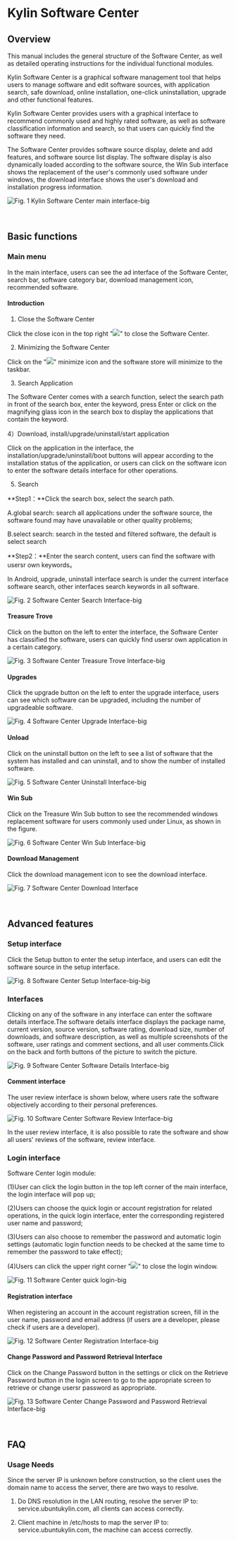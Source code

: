 # Kylin Software Center 
## Overview
This manual includes the general structure of the Software Center, as well as detailed operating instructions for the individual functional modules.

Kylin Software Center is a graphical software management tool that helps users to manage software and edit software sources, with application search, safe download, online installation, one-click uninstallation, upgrade and other functional features.

Kylin Software Center provides users with a graphical interface to recommend commonly used and highly rated software, as well as software classification information and search, so that users can quickly find the software they need.

The Software Center provides software source display, delete and add features, and software source list display. The software display is also dynamically loaded according to the software source, the Win Sub interface shows the replacement of the user's commonly used software under windows, the download interface shows the user's download and installation progress information.

![Fig. 1 Kylin Software Center main interface-big](image/1.png)

<br>

## Basic functions
### Main menu
In the main interface, users can see the ad interface of the Software Center, search bar, software category bar, download management icon, recommended software.

#### Introduction
1) Close the Software Center

Click the close icon in the top right "![](image/icon1-o.png)" to close the Software Center.

2) Minimizing the Software Center

Click on the "![](image/icon2-o.png)" minimize icon and the software store will minimize to the taskbar.

3) Search Application

The Software Center comes with a search function, select the search path in front of the search box, enter the keyword, press Enter or click on the magnifying glass icon in the search box to display the applications that contain the keyword.

4）Download, install/upgrade/uninstall/start application

Click on the application in the interface, the installation/upgrade/uninstall/boot buttons will appear according to the installation status of the application, or users can click on the software icon to enter the software details interface for other operations.

5) Search

**Step1：**Click the search box, select the search path.

A.global search: search all applications under the software source, the software found may have unavailable or other quality problems;

B.select search: search in the tested and filtered software, the default is select search

**Step2：**Enter the search content, users can find the software with usersr own keywords。

In Android, upgrade, uninstall interface search is under the current interface software search, other interfaces search keywords in all software.

![Fig. 2 Software Center Search Interface-big](image/2.png)

#### Treasure Trove
Click on the button on the left to enter the interface, the Software Center has classified the software, users can quickly find usersr own application in a certain category.

![Fig. 3 Software Center Treasure Trove Interface-big](image/3.png)

#### Upgrades
Click the upgrade button on the left to enter the upgrade interface, users can see which software can be upgraded, including the number of upgradeable software.

![Fig. 4 Software Center Upgrade Interface-big](image/4.png)

#### Unload
Click on the uninstall button on the left to see a list of software that the system has installed and can uninstall, and to show the number of installed software.

![Fig. 5 Software Center Uninstall Interface-big](image/5.png)

#### Win Sub
Click on the Treasure Win Sub button to see the recommended windows replacement software for users commonly used under Linux, as shown in the figure.

![Fig. 6 Software Center Win Sub Interface-big](image/6.png)

#### Download Management
Click the download management icon to see the download interface.

![Fig. 7 Software Center Download Interface](image/7.png)

<br>

## Advanced features
### Setup interface
Click the Setup button to enter the setup interface, and users can edit the software source in the setup interface.

![Fig. 8 Software Center Setup Interface-big-big](image/8.png)

### Interfaces
Clicking on any of the software in any interface can enter the software details interface.The software details interface displays the package name, current version, source version, software rating, download size, number of downloads, and software description, as well as multiple screenshots of the software, user ratings and comment sections, and all user comments.Click on the back and forth buttons of the picture to switch the picture.

![Fig. 9 Software Center Software Details Interface-big](image/9.png)

#### Comment interface
The user review interface is shown below, where users rate the software objectively according to their personal preferences.

![Fig. 10 Software Center Software Review Interface-big](image/10.png)

In the user review interface, it is also possible to rate the software and show all users' reviews of the software, review interface.

### Login interface
Software Center login module: 

(1)User can click the login button in the top left corner of the main interface, the login interface will pop up;

(2)Users can choose the quick login or account registration for related operations, in the quick login interface, enter the corresponding registered user name and password;

(3)Users can also choose to remember the password and automatic login settings (automatic login function needs to be checked at the same time to remember the password to take effect);

(4)Users can click the upper right corner "![](image/icon1-o.png)" to close the login window.

![Fig. 11 Software Center quick login-big](image/11.png)

#### Registration interface
When registering an account in the account registration screen, fill in the user name, password and email address (if users are a developer, please check if users are a developer).

![Fig. 12 Software Center Registration Interface-big](image/12.png)

#### Change Password and Password Retrieval Interface
Click on the Change Password button in the settings or click on the Retrieve Password button in the login screen to go to the appropriate screen to retrieve or change usersr password as appropriate.

![Fig. 13 Software Center Change Password and Password Retrieval Interface-big](image/13.png)

<br>

## FAQ
### Usage Needs
Since the server IP is unknown before construction, so the client uses the domain name to access the server, there are two ways to resolve.

1) Do DNS resolution in the LAN routing, resolve the server IP to: service.ubuntukylin.com, all clients can access correctly.

2) Client machine in /etc/hosts to map the server IP to: service.ubuntukylin.com, the machine can access correctly.

